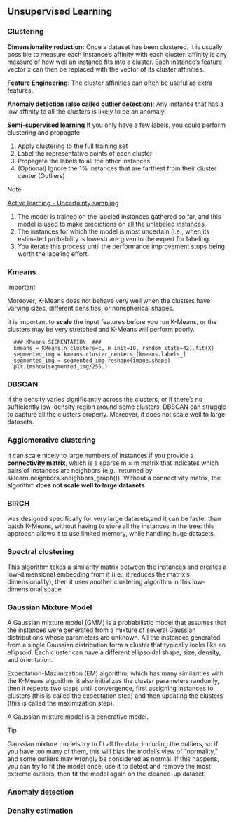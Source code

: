 ## Unsupervised Learning

### Clustering
**Dimensionality reduction:** Once a dataset has been clustered, it is usually possible to measure each instance’s affinity with each cluster: affinity is any measure of how well an instance fits into a cluster. Each instance’s feature vector x can then be replaced with the vector of its cluster affinities.

**Feature Engineering**: The cluster affinities can often be useful as extra features.

**Anomaly detection (also called outlier detection)**: Any instance that has a low affinity to all the clusters is likely to be an anomaly.

**Semi-supervised learning**
If you only have a few labels, you could perform clustering and propagate
1) Apply clustering to the full training set
2) Label the representative points of each cluster
3) Propagate the labels to all the other instances
4) (Optional) Ignore the 1% instances that are farthest from their cluster center (Outliers)

>[!NOTE]
> <ins> Active learning - Uncertainty sampling </ins>
> 1. The model is trained on the labeled instances gathered so far, and this model is used to make predictions on all the unlabeled
instances.
> 2. The instances for which the model is most uncertain (i.e., when its
estimated probability is lowest) are given to the expert for labeling.
> 3. You iterate this process until the performance improvement stops
being worth the labeling effort.

### Kmeans
> [!IMPORTANT]
> Moreover, K-Means does not behave very well when the clusters have varying sizes, different densities, or nonspherical
shapes.
>
>  It is important to **scale** the input features before you run K-Means, or the clusters may
be very stretched and K-Means will perform poorly.
```
  ### KMeans SEGMENTATION  ###
  kmeans = KMeans(n_clusters=c, n_init=10, random_state=42).fit(X)
  segmented_img = kmeans.cluster_centers_[kmeans.labels_]
  segmented_img = segmented_img.reshape(image.shape)
  plt.imshow(segmented_img/255.)
```
### DBSCAN
If the density varies significantly across the clusters, or if there’s no sufficiently low-density region around some clusters, 
DBSCAN can struggle to capture all the clusters properly. Moreover, it does not scale well to large datasets.

### Agglomerative clustering
It can scale nicely to large numbers of instances if you provide a **connectivity matrix**, which is a
sparse m × m matrix that indicates which pairs of instances are neighbors (e.g., returned by
sklearn.neighbors.kneighbors_graph()). Without a connectivity matrix, the algorithm **does not scale well to large datasets**

### BIRCH
was designed specifically for very large datasets,and it can be faster than batch K-Means, without having to store all the instances in the
tree: this approach allows it to use limited memory, while handling huge datasets.

### Spectral clustering 
This algorithm takes a similarity matrix between the instances and creates a low-dimensional embedding from it (i.e., it reduces the
matrix’s dimensionality), then it uses another clustering algorithm in this low-dimensional space

### Gaussian Mixture Model
A Gaussian mixture model (GMM) is a probabilistic model that assumes that the instances were generated from a mixture of several Gaussian
distributions whose parameters are unknown. All the instances generated from a single Gaussian distribution form a cluster that typically looks like
an ellipsoid. Each cluster can have a different ellipsoidal shape, size, density, and orientation.

Expectation-Maximization (EM) algorithm, which has many similarities with the K-Means algorithm: it also initializes the cluster
parameters randomly, then it repeats two steps until convergence, first assigning instances to clusters (this is called the expectation step) and then
updating the clusters (this is called the maximization step).

A Gaussian mixture model is a generative model.
> [!TIP]
> Gaussian mixture models try to fit all the data, including the outliers, so if you have too
many of them, this will bias the model’s view of “normality,” and some outliers may
wrongly be considered as normal. If this happens, you can try to fit the model once, use
it to detect and remove the most extreme outliers, then fit the model again on the
cleaned-up dataset.



### Anomaly detection

### Density estimation
